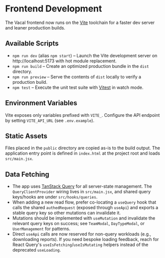 # Frontend Development

The Vacal frontend now runs on the [Vite](https://vitejs.dev) toolchain for a faster dev server and leaner production builds.

## Available Scripts

- `npm run dev` (alias `npm start`) – Launch the Vite development server on http://localhost:5173 with hot module replacement.
- `npm run build` – Create an optimized production bundle in the `dist` directory.
- `npm run preview` – Serve the contents of `dist` locally to verify a production build.
- `npm test` – Execute the unit test suite with [Vitest](https://vitest.dev) in watch mode.

## Environment Variables

Vite exposes only variables prefixed with `VITE_`. Configure the API endpoint by setting `VITE_API_URL` (see `.env.example`).

## Static Assets

Files placed in the `public` directory are copied as-is to the build output. The application entry point is defined in `index.html` at the project root and loads `src/main.jsx`.

## Data Fetching

- The app uses [TanStack Query](https://tanstack.com/query/latest) for all server-state management. The `QueryClientProvider` wiring lives in `src/main.jsx`, and shared query keys/hooks are under `src/hooks/queries`.
- When adding a new read flow, prefer co-locating a `useQuery` hook that calls the shared `authedRequest` (exposed through `useApi`) and exports a stable query key so other mutations can invalidate it.
- Mutations should be implemented with `useMutation` and invalidate the relevant query keys on success; see `TeamModal`, `DayTypeModal`, or `UserManagement` for patterns.
- Direct `useApi` calls are now reserved for non-query workloads (e.g., downloading reports). If you need bespoke loading feedback, reach for React Query's `useIsFetching`/`useIsMutating` helpers instead of the deprecated `useLoading`.
